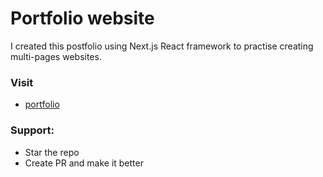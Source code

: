 # Portfolio website
I created this postfolio using Next.js React framework to practise creating multi-pages websites. 

### Visit
* [portfolio](https://francesco-longo.vercel.app/)


### Support:

* Star the repo
* Create PR and make it better
